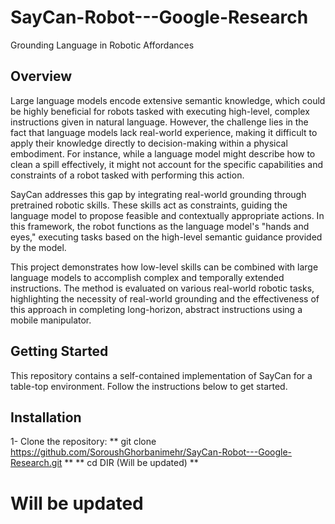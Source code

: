 # SayCan-Robot---Google-Research
Grounding Language in Robotic Affordances


## Overview
Large language models encode extensive semantic knowledge, which could be highly beneficial for robots tasked with executing high-level, complex instructions given in natural language. However, the challenge lies in the fact that language models lack real-world experience, making it difficult to apply their knowledge directly to decision-making within a physical embodiment. For instance, while a language model might describe how to clean a spill effectively, it might not account for the specific capabilities and constraints of a robot tasked with performing this action.

SayCan addresses this gap by integrating real-world grounding through pretrained robotic skills. These skills act as constraints, guiding the language model to propose feasible and contextually appropriate actions. In this framework, the robot functions as the language model's "hands and eyes," executing tasks based on the high-level semantic guidance provided by the model.

This project demonstrates how low-level skills can be combined with large language models to accomplish complex and temporally extended instructions. The method is evaluated on various real-world robotic tasks, highlighting the necessity of real-world grounding and the effectiveness of this approach in completing long-horizon, abstract instructions using a mobile manipulator.

## Getting Started
This repository contains a self-contained implementation of SayCan for a table-top environment. Follow the instructions below to get started.

## Installation
1- Clone the repository:
** git clone https://github.com/SoroushGhorbanimehr/SayCan-Robot---Google-Research.git **
** cd DIR (Will be updated) ** 

# Will be updated





